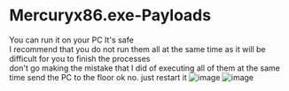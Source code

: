 # Mercuryx86.exe-Payloads
You can run it on your PC It's safe  
I recommend that you do not run them all at the same time as it will be difficult for you to finish the processes  
don't go making the mistake that I did of executing all of them at the same time send the PC to the floor ok no.
just restart it
![image](https://github.com/HE0450/Mercuryx86.exe-Payloads/assets/131428030/0a94484b-5f63-41f5-877f-574c718d3d16)
![image](https://github.com/HE0450/Mercuryx86.exe-Payloads/assets/131428030/8ad9720e-7050-40ef-9f73-39e1adf55a75)
